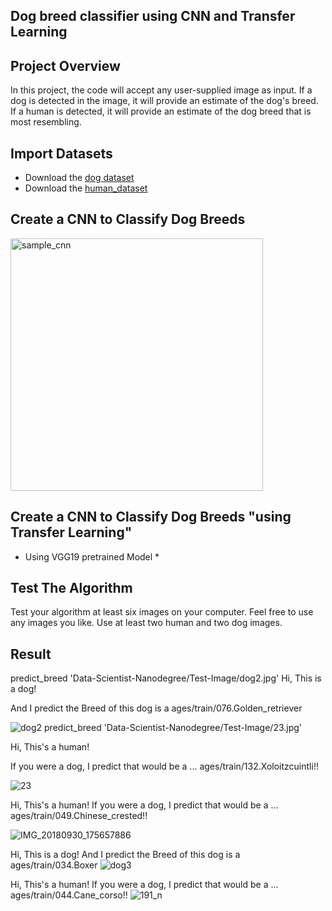 ## Dog breed classifier using CNN and Transfer Learning
## Project Overview
In this project, the code will accept any user-supplied image as input. If a dog is detected in the image, it will provide an estimate of the dog's breed. If a human is detected, it will provide an estimate of the dog breed that is most resembling.
## Import Datasets
* Download the [dog dataset](https://s3-us-west-1.amazonaws.com/udacity-aind/dog-project/dogImages.zip)
* Download the [human_dataset](https://s3-us-west-1.amazonaws.com/udacity-aind/dog-project/lfw.zip)
##  Create a CNN to Classify Dog Breeds
<img width="404" alt="sample_cnn" src="https://user-images.githubusercontent.com/31853896/81956048-7c826500-9628-11ea-8001-3d41438fb0dd.png">   

## Create a CNN to Classify Dog Breeds "using Transfer Learning" 
 * Using VGG19 pretrained Model *
## Test The Algorithm
Test your algorithm at least six images on your computer.  Feel free to use any images you like.  Use at least two human and two dog images.  
 ## Result
 predict_breed 'Data-Scientist-Nanodegree/Test-Image/dog2.jpg'
Hi, This is a dog!   

And I predict the Breed of this dog is a ages/train/076.Golden_retriever       

![dog2](https://user-images.githubusercontent.com/31853896/81958806-1d265400-962c-11ea-82a4-526d09c9fe66.jpg)
predict_breed 'Data-Scientist-Nanodegree/Test-Image/23.jpg'

Hi, This's a human!        

If you were a dog, I predict that would be a ... ages/train/132.Xoloitzcuintli!!    

![23](https://user-images.githubusercontent.com/31853896/81959128-a0e04080-962c-11ea-8dcb-444116736433.jpg)

Hi, This's a human!
If you were a dog, I predict that would be a ... ages/train/049.Chinese_crested!!

![IMG_20180930_175657886](https://user-images.githubusercontent.com/31853896/81959541-3c71b100-962d-11ea-8688-f4ba81b289b3.jpg)

Hi, This is a dog!
And I predict the Breed of this dog is a ages/train/034.Boxer
![dog3](https://user-images.githubusercontent.com/31853896/81959626-60cd8d80-962d-11ea-979a-bab7150196fd.jpg)

 Hi, This's a human!
If you were a dog, I predict that would be a ... ages/train/044.Cane_corso!!
![191_n](https://user-images.githubusercontent.com/31853896/81959742-91152c00-962d-11ea-8bcd-473a519d2f6f.jpg)
